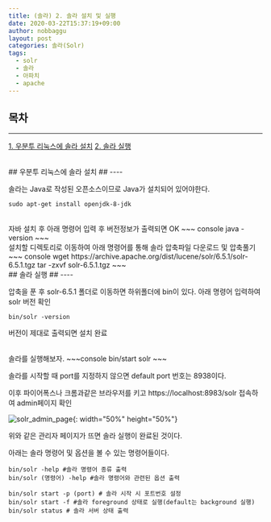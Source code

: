 ```yaml
---
title: (솔라) 2. 솔라 설치 및 실행
date: 2020-03-22T15:37:19+09:00
author: nobbaggu
layout: post
categories: 솔라(Solr)
tags:
  - solr
  - 솔라
  - 아파치
  - apache
---
```


## 목차 ##
---
[1. 우분투 리눅스에 솔라 설치](#1)
[2. 솔라 실행](#2)

<br>
<a name="1"/>
## 우분투 리눅스에 솔라 설치 ##
----

솔라는 Java로 작성된 오픈소스이므로 Java가 설치되어 있어야한다.

~~~ console
sudo apt-get install openjdk-8-jdk
~~~

<br>
자바 설치 후 아래 명령어 입력 후 버전정보가 출력되면 OK
~~~ console
java -version
~~~

<br>
설치할 디렉토리로 이동하여 아래 명령어를 통해 솔라 압축파일 다운로드 및 압축풀기
~~~ console
wget https://archive.apache.org/dist/lucene/solr/6.5.1/solr-6.5.1.tgz
tar -zxvf solr-6.5.1.tgz
~~~

<br>
<a name="2"/>
## 솔라 실행 ##
----

압축을 푼 후 solr-6.5.1 폴더로 이동하면 하위폴더에 bin이 있다. 아래 명령어 입력하여 solr 버전 확인

~~~ console
bin/solr -version
~~~
버전이 제대로 출력되면 설치 완료

<br>
솔라를 실행해보자.
~~~console
bin/start solr
~~~

솔라를 시작할 때 port를 지정하지 않으면 default port 번호는 8938이다.

이후 파이어폭스나 크롬과같은 브라우저를 키고 https://localhost:8983/solr 접속하여 admin페이지 확인

![solr_admin_page](/images/solr/1/solr_admin_page.png){: width="50%" height="50%"}

위와 같은 관리자 페이지가 뜨면 솔라 실행이 완료된 것이다.

아래는 솔라 명령어 및 옵션을 볼 수 있는 명령어들이다.

~~~ console
bin/solr -help #솔라 명령어 종류 출력
bin/solr (명령어) -help #솔라 명령어와 관련된 옵션 출력

bin/solr start -p (port) # 솔라 시작 시 포트번호 설정
bin/solr start -f #솔라 foreground 상태로 실행(default는 background 실행)
bin/solr status # 솔라 서버 상태 출력
~~~